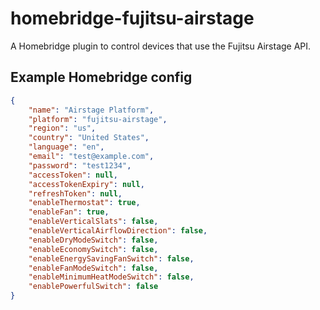 # homebridge-fujitsu-airstage

A Homebridge plugin to control devices that use the Fujitsu Airstage API.

## Example Homebridge config

```json
{
    "name": "Airstage Platform",
    "platform": "fujitsu-airstage",
    "region": "us",
    "country": "United States",
    "language": "en",
    "email": "test@example.com",
    "password": "test1234",
    "accessToken": null,
    "accessTokenExpiry": null,
    "refreshToken": null,
    "enableThermostat": true,
    "enableFan": true,
    "enableVerticalSlats": false,
    "enableVerticalAirflowDirection": false,
    "enableDryModeSwitch": false,
    "enableEconomySwitch": false,
    "enableEnergySavingFanSwitch": false,
    "enableFanModeSwitch": false,
    "enableMinimumHeatModeSwitch": false,
    "enablePowerfulSwitch": false
}
```

